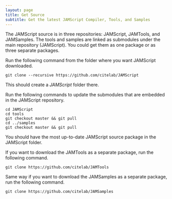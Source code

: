 ```yaml
---
layout: page
title: Get Source
subtitle: Get the latest JAMScript Compiler, Tools, and Samples
---
```


The JAMScript source is in three repositories: JAMScript, JAMTools, and JAMSamples.
The tools and samples are linked as submodules under the main repository (JAMScript). You could get them as
one package or as three separate packages.

Run the following command from the folder where you want JAMScript downloaded.

```shell
git clone --recursive https://github.com/citelab/JAMScript
```  
This should create a *JAMScript* folder there.

Run the following commands to update the submodules that are embedded in the JAMScript
repository.

```shell
cd JAMScript
cd tools
git checkout master && git pull
cd ../samples
git checkout master && git pull
```  
You should have the most up-to-date JAMScript source package in the JAMScript folder.

If you want to download the JAMTools as a separate package, run the following command.

```shell
git clone https://github.com/citelab/JAMTools
```

Same way if you want to download the JAMSamples as a separate package, run the following command.

```shell
git clone https://github.com/citelab/JAMSamples
```
